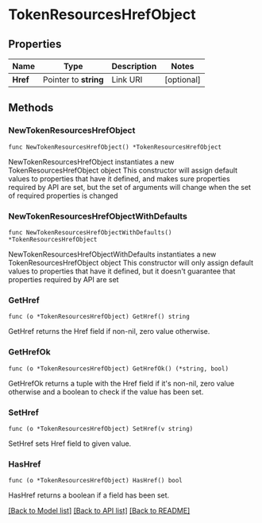 # TokenResourcesHrefObject

## Properties

Name | Type | Description | Notes
------------ | ------------- | ------------- | -------------
**Href** | Pointer to **string** | Link URI | [optional] 

## Methods

### NewTokenResourcesHrefObject

`func NewTokenResourcesHrefObject() *TokenResourcesHrefObject`

NewTokenResourcesHrefObject instantiates a new TokenResourcesHrefObject object
This constructor will assign default values to properties that have it defined,
and makes sure properties required by API are set, but the set of arguments
will change when the set of required properties is changed

### NewTokenResourcesHrefObjectWithDefaults

`func NewTokenResourcesHrefObjectWithDefaults() *TokenResourcesHrefObject`

NewTokenResourcesHrefObjectWithDefaults instantiates a new TokenResourcesHrefObject object
This constructor will only assign default values to properties that have it defined,
but it doesn't guarantee that properties required by API are set

### GetHref

`func (o *TokenResourcesHrefObject) GetHref() string`

GetHref returns the Href field if non-nil, zero value otherwise.

### GetHrefOk

`func (o *TokenResourcesHrefObject) GetHrefOk() (*string, bool)`

GetHrefOk returns a tuple with the Href field if it's non-nil, zero value otherwise
and a boolean to check if the value has been set.

### SetHref

`func (o *TokenResourcesHrefObject) SetHref(v string)`

SetHref sets Href field to given value.

### HasHref

`func (o *TokenResourcesHrefObject) HasHref() bool`

HasHref returns a boolean if a field has been set.


[[Back to Model list]](../README.md#documentation-for-models) [[Back to API list]](../README.md#documentation-for-api-endpoints) [[Back to README]](../README.md)


